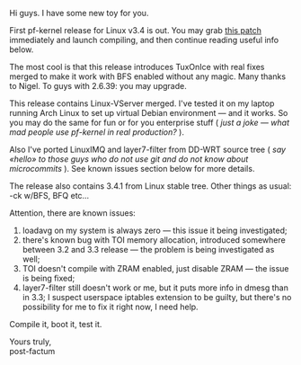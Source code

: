 Hi guys. I have some new toy for you.  
  
First pf-kernel release for Linux v3.4 is out. You may grab [this
patch](http://pf.natalenko.name/sources/3.4/patch-3.4.1-pf.bz2) immediately
and launch compiling, and then continue reading useful info below.  
  
The most cool is that this release introduces TuxOnIce with real fixes merged
to make it work with BFS enabled without any magic. Many thanks to Nigel. To
guys with 2.6.39: you may upgrade.  
  
This release contains Linux-VServer merged. I've tested it on my laptop
running Arch Linux to set up virtual Debian environment — and it works. So you
may do the same for fun or for you enterprise stuff ( _just a joke — what mad
people use pf-kernel in real production?_ ).  
  
Also I've ported LinuxIMQ and layer7-filter from DD-WRT source tree ( _say
«hello» to those guys who do not use git and do not know about microcommits_
). See known issues section below for more details.  
  
The release also contains 3.4.1 from Linux stable tree. Other things as usual:
-ck w/BFS, BFQ etc…  
  
Attention, there are known issues:  
  

  1. loadavg on my system is always zero — this issue it being investigated;
  2. there's known bug with TOI memory allocation, introduced somewhere between 3.2 and 3.3 release — the problem is being investigated as well;
  3. TOI doesn't compile with ZRAM enabled, just disable ZRAM — the issue is being fixed;
  4. layer7-filter still doesn't work or me, but it puts more info in dmesg than in 3.3; I suspect userspace iptables extension to be guilty, but there's no possibility for me to fix it right now, I need help.

  
Compile it, boot it, test it.  
  
Yours truly,  
  post-factum

